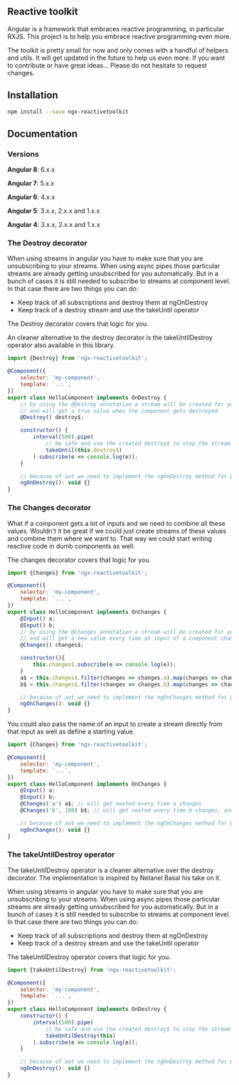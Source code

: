 ## Reactive toolkit

Angular is a framework that embraces reactive programming, in particular RXJS.
This project is to help you embrace reactive programming even more.

The toolkit is pretty small for now and only comes with a handful of helpers and utils.
It will get updated in the future to help us even more. If you want to contribute or have great ideas...
Please do not hesitate to request changes.

## Installation

```bash
npm install --save ngx-reactivetoolkit
```

## Documentation

### Versions

**Angular 8**: 6.x.x

**Angular 7**: 5.x.x

**Angular 6**: 4.x.x

**Angular 5**: 3.x.x, 2.x.x and 1.x.x

**Angular 4**: 3.x.x, 2.x.x and 1.x.x


### The Destroy decorator

When using streams in angular you have to make sure that you are unsubscribing to your streams.
When using async pipes those particular streams are already getting unsubscribed for you automatically.
But in a bunch of cases it is still needed to subscribe to streams at component level.
In that case there are two things you can do:
- Keep track of all subscriptions and destroy them at ngOnDestroy
- Keep track of a destroy stream and use the takeUntil operator

The Destroy decorator covers that logic for you.

An cleaner alternative to the destroy decorator is the takeUntilDestroy operator also available in this library.

```javascript
import {Destroy} from 'ngx-reactivetoolkit';

@Component({
    selector: 'my-component',
    template: `...`,
})
export class HelloComponent implements OnDestroy {
    // by using the @Destroy annotation a stream will be created for you
    // and will get a true value when the component gets destroyed
    @Destroy() destroy$;

    constructor() {
        interval(500).pipe(
            // be safe and use the created destroy$ to stop the stream automatically
            takeUntil(this.destroy$)
        ).subscribe(e => console.log(e));
    }

    // because of aot we need to implement the ngOnDestroy method for @Destroy to work
    ngOnDestroy(): void {}
}
```

### The Changes decorator

What if a component gets a lot of inputs and we need to combine all these values. Wouldn't it be great if we
could just create streams of these values and combine them where we want to. That way we could start writing
reactive code in dumb components as well.

The changes decorator covers that logic for you.

```javascript
import {Changes} from 'ngx-reactivetoolkit';

@Component({
    selector: 'my-component',
    template: `...`,
})
export class HelloComponent implements OnChanges {
    @Input() a;
    @Input() b;
    // by using the @Changes annotation a stream will be created for you
    // and will get a new value every time an input of a component changes
    @Changes() changes$;

    constructor(){
        this.changes$.subscribe(e => console.log(e));
    }
    a$ = this.changes$.filter(changes => changes.a).map(changes => changes.a.currentValue);
    b$ = this.changes$.filter(changes => changes.b).map(changes => changes.b.currentValue);

    // because of aot we need to implement the ngOnChanges method for @Changes to work
    ngOnChanges(): void {}
}
```

You could also pass the name of an input to create a stream directly from that input as well as define a starting value.

```javascript
import {Changes} from 'ngx-reactivetoolkit';

@Component({
    selector: 'my-component',
    template: `...`,
})
export class HelloComponent implements OnChanges {
    @Input() a;
    @Input() b;
    @Changes('a') a$; // will get nexted every time a changes
    @Changes('b', 100) b$; // will get nexted every time b changes, and will start with the value 100 

    // because of aot we need to implement the ngOnChanges method for @Changes to work
    ngOnChanges(): void {}
}
```

### The takeUntilDestroy operator

The takeUntilDestroy operator is a cleaner alternative over the destroy decorator. The implementation is inspired by Netanel Basal his take on it.

When using streams in angular you have to make sure that you are unsubscribing to your streams.
When using async pipes those particular streams are already getting unsubscribed for you automatically.
But in a bunch of cases it is still needed to subscribe to streams at component level.
In that case there are two things you can do:
- Keep track of all subscriptions and destroy them at ngOnDestroy
- Keep track of a destroy stream and use the takeUntil operator

The takeUntilDestroy operator covers that logic for you.

```javascript
import {takeUntilDestroy} from 'ngx-reactivetoolkit';

@Component({
    selector: 'my-component',
    template: `...`,
})
export class HelloComponent implements OnDestroy {
    constructor() {
        interval(500).pipe(
            // be safe and use the created destroy$ to stop the stream automatically
            takeUntilDestroy(this)
        ).subscribe(e => console.log(e));
    }

    // because of aot we need to implement the ngOnDestroy method for @Destroy to work
    ngOnDestroy(): void {}
}
```
